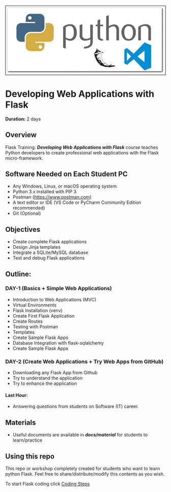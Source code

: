 
![python+flask+vscode](./docs/images/py_flask_vs.png)


# Developing Web Applications with Flask

**Duration:** 2 days

## Overview

Flask Training: ***Developing Web Applications with Flask*** course teaches Python developers to create professional web applications with the Flask micro-framework.

## Software Needed on Each Student PC

* Any Windows, Linux, or macOS operating system
* Python 3.x installed with PIP 3
* Postman (https://www.postman.com)
* A text editor or IDE (VS Code or PyCharm Community Edition recommended)
* Git (Optional)


## Objectives

* Create complete Flask applications
* Design Jinja templates
* Integrate a SQLite/MySQL database
* Test and debug Flask applications

## Outline:

### DAY-1 (Basics + Simple Web Applications)

* Introduction to Web Applications (MVC)
* Virtual Environments
* Flask Installation (venv)
* Create First Flask Application
* Create Routes
* Testing with Postman
* Templates
* Create Sample Flask Apps
* Database Integration with flask-sqlalchemy
* Create Sample Flask Apps

### DAY-2 (Create Web Applications + Try Web Apps from GitHub)

* Downloading any Flask App from Github
* Try to understand the application
* Try to enhance the application

#### Last Hour: 

* Answering questions from students on Software (IT) career.

## Materials

* Useful documents are available in ***docs/material*** for students to learn/practice


## Using this repo
This repo or workshop completely created for students who want to learn python Flask. Feel free to share/distribute/modify this contents as you wish.

To start Flask coding click [Coding Steps](steps.md)